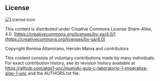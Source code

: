 ## License
![License icon](https://licensebuttons.net/l/by-sa/3.0/88x31.png)

This content is distributed under Creative Commons License Share-Alike, 4.0. [https://creativecommons.org/licenses/by-sa/4.0/](https://creativecommons.org/licenses/by-sa/4.0)

Copyright Romina Altamirano, Hernán Maina and contributors

This content consists of voluntary contributions made by many
individuals. For exact contribution history, see its revision history
available at https://github.com/algo1-unc/mumuki-guia-c-laboratorio-1-imperativa-algo-1-unc and the AUTHORS.txt file.

